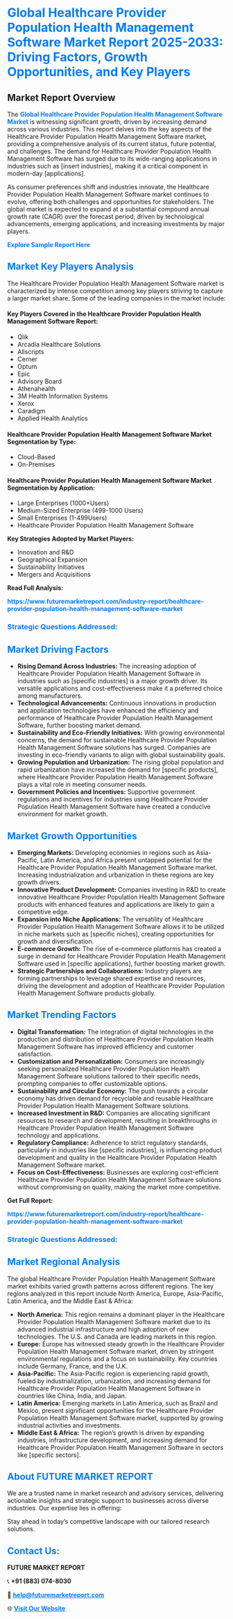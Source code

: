 <h1 style="color: #007BFF;">Global Healthcare Provider Population Health Management Software Market Report 2025-2033: Driving Factors, Growth Opportunities, and Key Players</h1>

<section id="overview">
<h2>Market Report Overview</h2>
<p>The <a href="https://www.futuremarketreport.com/industry-report/healthcare-provider-population-health-management-software-market" style="color: #007BFF; text-decoration: none;"><strong>Global Healthcare Provider Population Health Management Software Market</strong></a> is witnessing significant growth, driven by increasing demand across various industries. This report delves into the key aspects of the Healthcare Provider Population Health Management Software market, providing a comprehensive analysis of its current status, future potential, and challenges. The demand for Healthcare Provider Population Health Management Software has surged due to its wide-ranging applications in industries such as [insert industries], making it a critical component in modern-day [applications].</p>
<p>As consumer preferences shift and industries innovate, the Healthcare Provider Population Health Management Software market continues to evolve, offering both challenges and opportunities for stakeholders. The global market is expected to expand at a substantial compound annual growth rate (CAGR) over the forecast period, driven by technological advancements, emerging applications, and increasing investments by major players.</p>
</section>

<section id="overview">
<p><a href="https://www.futuremarketreport.com/request-sample/reportId=112250" style="color: #007BFF; text-decoration: none;"><strong>Explore Sample Report Here</strong></a></p>
</section>

<section id="key-players">
<h2 style="color: #007BFF;">Market Key Players Analysis</h2>
<p>The Healthcare Provider Population Health Management Software market is characterized by intense competition among key players striving to capture a larger market share. Some of the leading companies in the market include:</p>
<h4>Key Players Covered in the Healthcare Provider Population Health Management Software Report:</h4>
<ul><li>Qlik</li><li>Arcadia Healthcare Solutions</li><li>Allscripts</li><li>Cerner</li><li>Optum</li><li>Epic</li><li>Advisory Board</li><li>Athenahealth</li><li>3M Health Information Systems</li><li>Xerox</li><li>Caradigm</li><li>Applied Health Analytics</li></ul>
<h4>Healthcare Provider Population Health Management Software Market Segmentation by Type:</h4>
<ul><li>Cloud-Based</li><li>On-Premises</li></ul>

<h4>Healthcare Provider Population Health Management Software Market Segmentation by Application:</h4>
<ul><li>Large Enterprises (1000+Users)</li><li>Medium-Sized Enterprise (499-1000 Users)</li><li>Small Enterprises (1-499Users)</li><li>Healthcare Provider Population Health Management Software</li></ul>
<p><strong>Key Strategies Adopted by Market Players:</strong></p>
<ul>
<li>Innovation and R&D</li>
<li>Geographical Expansion</li>
<li>Sustainability Initiatives</li>
<li>Mergers and Acquisitions</li>
</ul>
</section>

<section>
<p><strong>Read Full Analysis: </strong></p><a href="https://www.futuremarketreport.com/industry-report/healthcare-provider-population-health-management-software-market" style="color: #007BFF; text-decoration: none;"><strong>https://www.futuremarketreport.com/industry-report/healthcare-provider-population-health-management-software-market</strong></a>
<h3 style="color: #007BFF;">Strategic Questions Addressed:</h3>
</section>

<section id="driving-factors">
<h2 style="color: #007BFF;">Market Driving Factors</h2>
<ul>
<li><strong>Rising Demand Across Industries:</strong> The increasing adoption of Healthcare Provider Population Health Management Software in industries such as [specific industries] is a major growth driver. Its versatile applications and cost-effectiveness make it a preferred choice among manufacturers.</li>
<li><strong>Technological Advancements:</strong> Continuous innovations in production and application technologies have enhanced the efficiency and performance of Healthcare Provider Population Health Management Software, further boosting market demand.</li>
<li><strong>Sustainability and Eco-Friendly Initiatives:</strong> With growing environmental concerns, the demand for sustainable Healthcare Provider Population Health Management Software solutions has surged. Companies are investing in eco-friendly variants to align with global sustainability goals.</li>
<li><strong>Growing Population and Urbanization:</strong> The rising global population and rapid urbanization have increased the demand for [specific products], where Healthcare Provider Population Health Management Software plays a vital role in meeting consumer needs.</li>
<li><strong>Government Policies and Incentives:</strong> Supportive government regulations and incentives for industries using Healthcare Provider Population Health Management Software have created a conducive environment for market growth.</li>
</ul>
</section>

<section id="growth-opportunities">
<h2 style="color: #007BFF;">Market Growth Opportunities</h2>
<ul>
<li><strong>Emerging Markets:</strong> Developing economies in regions such as Asia-Pacific, Latin America, and Africa present untapped potential for the Healthcare Provider Population Health Management Software market. Increasing industrialization and urbanization in these regions are key growth drivers.</li>
<li><strong>Innovative Product Development:</strong> Companies investing in R&D to create innovative Healthcare Provider Population Health Management Software products with enhanced features and applications are likely to gain a competitive edge.</li>
<li><strong>Expansion into Niche Applications:</strong> The versatility of Healthcare Provider Population Health Management Software allows it to be utilized in niche markets such as [specific niches], creating opportunities for growth and diversification.</li>
<li><strong>E-commerce Growth:</strong> The rise of e-commerce platforms has created a surge in demand for Healthcare Provider Population Health Management Software used in [specific applications], further boosting market growth.</li>
<li><strong>Strategic Partnerships and Collaborations:</strong> Industry players are forming partnerships to leverage shared expertise and resources, driving the development and adoption of Healthcare Provider Population Health Management Software products globally.</li>
</ul>
</section>

<section id="trending-factors">
<h2 style="color: #007BFF;">Market Trending Factors</h2>
<ul>
<li><strong>Digital Transformation:</strong> The integration of digital technologies in the production and distribution of Healthcare Provider Population Health Management Software has improved efficiency and customer satisfaction.</li>
<li><strong>Customization and Personalization:</strong> Consumers are increasingly seeking personalized Healthcare Provider Population Health Management Software solutions tailored to their specific needs, prompting companies to offer customizable options.</li>
<li><strong>Sustainability and Circular Economy:</strong> The push towards a circular economy has driven demand for recyclable and reusable Healthcare Provider Population Health Management Software solutions.</li>
<li><strong>Increased Investment in R&D:</strong> Companies are allocating significant resources to research and development, resulting in breakthroughs in Healthcare Provider Population Health Management Software technology and applications.</li>
<li><strong>Regulatory Compliance:</strong> Adherence to strict regulatory standards, particularly in industries like [specific industries], is influencing product development and quality in the Healthcare Provider Population Health Management Software market.</li>
<li><strong>Focus on Cost-Effectiveness:</strong> Businesses are exploring cost-efficient Healthcare Provider Population Health Management Software solutions without compromising on quality, making the market more competitive.</li>
</ul>
</section>

<section>
<p><strong>Get Full Report: </strong></p><a href="https://www.futuremarketreport.com/industry-report/healthcare-provider-population-health-management-software-market" style="color: #007BFF; text-decoration: none;"><strong>https://www.futuremarketreport.com/industry-report/healthcare-provider-population-health-management-software-market</strong></a>
<h3 style="color: #007BFF;">Strategic Questions Addressed:</h3>
</section>


<section id="regional-analysis">
<h2 style="color: #007BFF;">Market Regional Analysis</h2>
<p>The global Healthcare Provider Population Health Management Software market exhibits varied growth patterns across different regions. The key regions analyzed in this report include North America, Europe, Asia-Pacific, Latin America, and the Middle East & Africa:</p>
<ul>
<li><strong>North America:</strong> This region remains a dominant player in the Healthcare Provider Population Health Management Software market due to its advanced industrial infrastructure and high adoption of new technologies. The U.S. and Canada are leading markets in this region.</li>
<li><strong>Europe:</strong> Europe has witnessed steady growth in the Healthcare Provider Population Health Management Software market, driven by stringent environmental regulations and a focus on sustainability. Key countries include Germany, France, and the U.K.</li>
<li><strong>Asia-Pacific:</strong> The Asia-Pacific region is experiencing rapid growth, fueled by industrialization, urbanization, and increasing demand for Healthcare Provider Population Health Management Software in countries like China, India, and Japan.</li>
<li><strong>Latin America:</strong> Emerging markets in Latin America, such as Brazil and Mexico, present significant opportunities for the Healthcare Provider Population Health Management Software market, supported by growing industrial activities and investments.</li>
<li><strong>Middle East & Africa:</strong> The region’s growth is driven by expanding industries, infrastructure development, and increasing demand for Healthcare Provider Population Health Management Software in sectors like [specific sectors].</li>
</ul>
</section>

<footer>
<h2 style="color: #007BFF;">About FUTURE MARKET REPORT</h2>
<p>We are a trusted name in market research and advisory services, delivering actionable insights and strategic support to businesses across diverse industries. Our expertise lies in offering:</p>

<p>Stay ahead in today’s competitive landscape with our tailored research solutions.</p>

<h2 style="color: #007BFF;">Contact Us:</h2>
<p><strong>FUTURE MARKET REPORT</strong></p>
<p>📞 <strong>+91 (883) 074-8030</strong></p>
<p>📧 <strong><a href="mailto:help@futuremarketreport.com" style="color: #007BFF;">help@futuremarketreport.com</a></strong></p>
<p>🌐 <strong><a href="https://www.futuremarketreport.com/" style="color: #007BFF;">Visit Our Website</a></strong></p>
</footer>